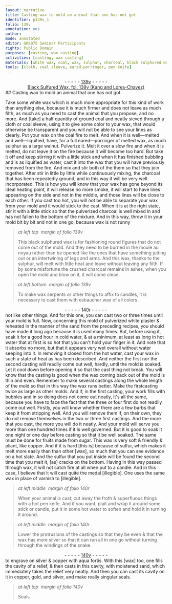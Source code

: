 ```yaml
---
layout: narrative
title: Casting wax to mold an animal that one has not got
identifier: p139v_1
folio: 139v
annotation: yes
author:
mode: annotated
editor: GR8975 Seminar Participants
rights: Public Domain
purposes: [casting, wax casting]
activities: [casting, wax casting]
materials: [white wax, coal, wax, sulphur, charcoal, black sulphured wax, noyau, esbaucher wax, white plaster, sand, copper, sulfur, silver, aqua fortis, gold]
tools: [cloth, coal sleeve, eared-porringer, pen knife]
---
```


 <div class="folio" align="center">- - - - - <a href="http://gallica.bnf.fr/ark:/12148/btv1b10500001g/f284.image" target="_blank">139v</a> - - - - - </div> <div class="annotation" align="center"><a href="https://drive.google.com/drive/folders/0BwJi-u8sfkVDTjV5QVV3NndVSVk" target="_blank">Black Sulfured Wax, fol. 139v (Kang and Lores-Chavez)</a> </div> 
##  Casting wax to mold an animal that one has not got 

  <span class="activity"></span> <span class="activity"></span> 
 Take some <span class="material">white wax</span> which is much more appropriate for this kind of work than anything else, because it is much firmer and does not leave as much filth, as much as you need to cast the animal that you propose, and no more. And [take] a half quantity of ground <span class="material">coal</span> and neatly sieved through a <span class="tool">cloth</span> or <span class="tool">coal sleeve</span>, using it to give some color to your <span class="material">wax</span>, that would otherwise be transparent and you will not be able to see your lines as clearly. Put your <span class="material">wax</span> on the coal fire to melt. And when it is well—melted and well—liquified, have, for a full <span class="tool">eared—porringer</span> of melted wax, as much <span class="material">sulphur</span> as a large walnut. Pulverize it. Melt it over a slow fire and when it is melted, do not leave it on the fire because it will become too hard. But take it off and keep stirring it with a little stick and when it has finished bubbling and is as liquified as water, cast it into the wax that you will have previously removed from the fire. And mix and stir both of the them so that they join together. After stir in little by little while continuously mixing, the charcoal that has been repeatedly ground, and in this way it will be very well incorporated. This is how you will know that your wax has gone beyond its ideal heating point, it will release no more smoke, it will start to have lines appearing on the side and not in the middle, and those lines will be close to each other. If you cast too hot, you will not be able to separate your <span class="material">wax</span> from your mold and it would stick to the cast. When it is at the right state, stir it with a little stick so that the pulverized <span class="material">charcoal</span> is well mixed in and has not fallen to the bottom of the mixture. And in this way, throw it in your mold bit by bit and not in one go, because <span class="material">wax</span> is not runny 
 
> *at left top  margin of folio 139v*
> 
>  This <span class="material">black sulphured wax</span> is for fashioning round figures that do not come out of the mold. And they need to be burned in the moule au <span class="material">noyau</span> rather than be opened like the ones that have something jutting out or an intertwining of legs and arms. And this <span class="material">wax</span>, thanks to the <span class="material">sulphur</span>, will melt with little heat and leave without leaving any filth. If by some misfortune the crushed charcoal remains in ashes, when you open the mold and blow on it, it will come clean. 
 
> *at left bottom  margin of folio 139v*
> 
>  To make wax <span class="animal">serpents</span> or other things to affix to candles, it is necessary to cast them with <span class="material">esbaucher wax</span> of all colors. 
 <div class="folio" align="center">- - - - - <a href="http://gallica.bnf.fr/ark:/12148/btv1b10500001g/f285.image" target="_blank">140r</a> - - - - - </div>  
 not like other things. And for this one, you can cast two or three times until your mold is full. Now, concerning this mold of pulverized <span class="material">white plaster</span> & reheated in the manner of the <span class="material">sand</span> from the preceding recipes, you should have made it long ago because it is used many times. But, before using it, soak it for a good hour in cold water, & at a minimum, at least as long in hot water that at first is so hot that you can't hold your finger in it. And note that it absorbs no more, but that it appears very wet overall without water seeping into it. In removing it closed from the hot water, cast your <span class="material">wax</span> in such a state of heat as has been described. And neither the first nor the second casting will readily come out well, hardly, until the mold is soaked. Let it cool down before opening it so that the cast thing not break. You will know that the casting is good when the <span class="material">wax</span> coming back out of the mold is thin and even. Remember to make several castings along the whole length of the mold so that in this way the wax runs better. Make the first<span class="figure"></span>casting twice as large as other molds. And if, in the first casting, your work fills with bubbles and in so doing does not come out neatly, it's all the same, because you have to face the fact that the three or four first do not readily come out well. Firstly, you will know whether there are a few barbs that keep it from stripping well. And you will remove them if, on their own, they do not remove themselves in the two or three first castings. And the more that you cast, the more you will do it neatly. And your mold will serve you more than one hundred times if it Is well governed. But it is good to soak it one night or one day before casting so that it be well soaked. The same must be done for fruits made from sugar. This <span class="material">wax</span> is very soft & friendly & pliant, like <span class="material">copper</span>. And if it is hard [this is] because of <span class="material">sulfur</span>, which makes it melt more easily than than other [wax], so much that you can see evidence on a hot slate. And the <span class="material">sulfur</span> that you put inside will be found the second time that you melt it, [as] cracks on the bottom. Having in this way passed through wax, it will not catch fire at all when put to a candle. And in this case, I believe that it will cast quite the medal [illegible]. One uses the same wax in place of varnish to [illegible]. 
  
> *at left middle  margin of folio 140r*
> 
>  When your animal is cast, cut away the froth & superfluous things with a hot <span class="tool">pen knife</span>. And if you want, plait and wrap it around some stick or candle, put it in some hot water to soften and hold it in turning it around. 
 
> *at left middle  margin of folio 140r*
> 
>  Lower the protrusions of the castings so that they be even & that the wax has more <span class="material">silver</span> so that it can run all in one go without turning through the windings of the <span class="animal">snake</span>. 
 <div class="folio" align="center">- - - - - <a href="http://gallica.bnf.fr/ark:/12148/btv1b10500001g/f286.item.r=" target="_blank">140v</a> - - - - - </div> 
 to engrave on <span class="material">silver</span> & <span class="material">copper</span> with <span class="material">aqua fortis</span>. With this [wax] too, one fills the cavity of a relief, & then casts in this cavity, with moistened <span class="material">sand</span>, which immediately takes the relief very neatly. And then you can cast its cavity on it in <span class="material">copper</span>, <span class="material">gold</span>, and <span class="material">silver</span>, and make really singular seals. 
 
> *at left top  margin of folio 140v*
> 
>  Seals 
 